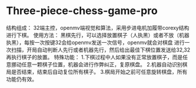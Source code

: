 # Three-piece-chess-game-pro
结构组成：
        32端主控，openmv端视觉和算法，采用步进电机加履带corexy结构进行下棋。
使用方法：
        黑棋先行，可以选择放置棋子（人执黑）或者不放（机器执黑），每按一次按键32会给openmv发送一次信号，openmv就会对棋盘
        进行一次扫描，开局自动判断人先行或者机器先行，然后给出最佳下棋位置发送给32,32再执行棋子的放置。
特殊功能：
        1.下棋过程中人如果没有正常放置棋子，而是任意挪动任意一颗棋子位置，机器会进行作弊纠正，复原棋盘。
        2.机器自动识别棋局是否结束，结束后自动复位所有棋子。
        3.棋局开始之前可任意旋转棋盘，所有功能仍有效。